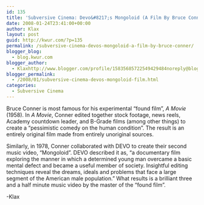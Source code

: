 ```yaml
---
id: 135
title: 'Subversive Cinema: Devo&#8217;s Mongoloid (A Film By Bruce Conner)'
date: 2008-01-24T23:41:00+00:00
author: Klax
layout: post
guid: http://kwur.com/?p=135
permalink: /subversive-cinema-devos-mongoloid-a-film-by-bruce-conner/
blogger_blog:
  - blog.kwur.com
blogger_author:
  - Klaxhttp://www.blogger.com/profile/15835685722549429484noreply@blogger.com
blogger_permalink:
  - /2008/01/subversive-cinema-devos-mongoloid-film.html
categories:
  - Subversive Cinema
---
```

<div class="pf-content">
  <p>
    Bruce Conner is most famous for his experimental &#8220;found film&#8221;, <span style="font-style: italic;">A Movie</span> (1958). In <span style="font-style: italic;">A Movie</span>, Conner edited together stock footage, news reels, Academy countdown leader, and B-Grade films (among other things) to create a &#8220;pessimistic comedy on the human condition&#8221;. The result is an entirely original film made from entirely unoriginal sources.
  </p>
  
  <p>
    Similarly, in 1978, Conner collaborated with DEVO to create their second music video, &#8220;Mongoloid&#8221;. DEVO described it as, &#8220;a documentary film <span style="text-decoration: underline;"></span>exploring the manner in which a determined young man overcame a basic mental defect and became a useful member of society. Insightful editing techniques reveal the dreams, ideals and problems that face a large segment of the American male population.&#8221; What results is a brilliant three and a half minute music video by the master of the &#8220;found film&#8221;.
  </p>
  
  <p>
  </p>
  
  <p>
    -Klax
  </p>
</div>